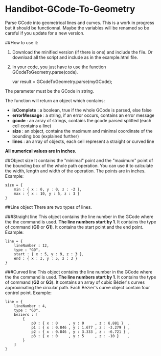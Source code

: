 # Handibot-GCode-To-Geometry
Parse GCode into geometrical lines and curves.
This is a work in progress but it should be functionnal. Maybe the variables
will be renamed so be careful if you update for a new version.

##How to use it:
1. Download the minified version (if there is one) and include the file. Or
download all the script and include as in the example.html file.
2. In your code, you just have to use the function GCodeToGeometry.parse(code).

    var result = GCodeToGeometry.parse(myGCode);

The parameter must be the GCode in string.

The function will return an object which contains:
* **isComplete** : a boolean, true if the whole GCode is parsed, else false
* **errorMessage** : a string, if an error occurs, contains an error message
* **gcode** : an array of strings, contains the gcode parsed splitted (each cell
contains a line)
* **size** : an object, contains the maximum and minimal coordinate of
the bounding box (explained further)
* **lines** : an array of objects, each cell represent a straight or curved line

**All numerical values are in inches**.

##Object size
It contains the "minimal" point and the "maximum" point of the bounding box of
the whole path operation.
You can use it to calculate the width, length and width of the operation.
The points are in inches.
Example:

    size = {
        min : { x : 0, y : 0, z : -2 },
        max : { x : 10, y : 5, z : 3 }
    }

##Line object
There are two types of lines.

###Straight line
This object contains the line number in the GCode where the the command is used.
**The line numbers start by 1**.
It contains the type of command (**G0** or **G1**).
It contains the start point and the end point.
Example:

    line = {
        lineNumber : 12,
        type : "G0",
        start : { x : 5, y : 9, z : 3 },
        end : { x : 3, y : 5, z : 3 }
    }


###Curved line
This object contains the line number in the GCode where the the command is used.
**The line numbers start by 1**.
It contains the type of command (**G2** or **G3**).
It contains an array of cubic Bézier's curves approximating the circular path.
Each Bézier's curve object contain four control point.
Example:

    line = {
        lineNumber : 4,
        type : "G3",
        beziers : [
            {
                p0 : { x : 0     , y : 0     , z : 8.881 }  ,
                p1 : { x : 0.846 , y : 1.677 , z : -3.279 } ,
                p2 : { x : 0.846 , y : 3.333 , z : -6.721 } ,
                p3 : { x : 0     , y : 5     , z : -10 }    ,
            }
        ]
    }
